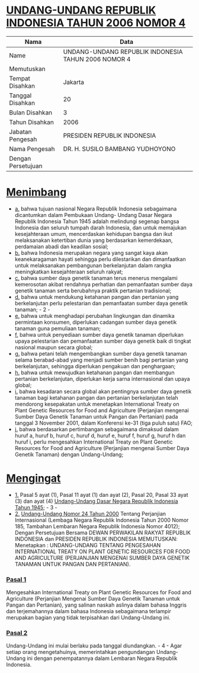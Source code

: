 # [UNDANG-UNDANG REPUBLIK INDONESIA TAHUN 2006 NOMOR 4](http://example.org/legal/document/uu/2006/4)

| Nama | Data |
| ------ | ----- |
|Name|UNDANG-UNDANG REPUBLIK INDONESIA TAHUN 2006 NOMOR 4|
|Memutuskan||
|Tempat Disahkan|Jakarta|
|Tanggal Disahkan|20|
|Bulan Disahkan|3|
|Tahun Disahkan|2006|
|Jabatan Pengesah|PRESIDEN REPUBLIK INDONESIA|
|Nama Pengesah|DR. H. SUSILO BAMBANG YUDHOYONO|
|Dengan Persetujuan||
# [Menimbang](http://example.org/legal/document/uu/2006/4/menimbang)

* [a.](http://example.org/legal/document/uu/2006/4/menimbang/point/a) bahwa tujuan nasional Negara Republik Indonesia sebagaimana dicantumkan dalam Pembukaan Undang- Undang Dasar Negara Republik Indonesia Tahun 1945 adalah melindungi segenap bangsa Indonesia dan seluruh tumpah darah Indonesia, dan untuk memajukan kesejahteraan umum, mencerdaskan kehidupan bangsa dan ikut melaksanakan ketertiban dunia yang berdasarkan kemerdekaan, perdamaian abadi dan keadilan sosial;
* [b.](http://example.org/legal/document/uu/2006/4/menimbang/point/b) bahwa Indonesia merupakan negara yang sangat kaya akan keanekaragaman hayati sehingga perlu dilestarikan dan dimanfaatkan untuk melaksanakan pembangunan berkelanjutan dalam rangka meningkatkan kesejahteraan seluruh rakyat;
* [c.](http://example.org/legal/document/uu/2006/4/menimbang/point/c) bahwa sumber daya genetik tanaman terus menerus mengalami kemerosotan akibat rendahnya perhatian dan pemanfaatan sumber daya genetik tanaman serta berubahnya praktik pertanian tradisional;
* [d.](http://example.org/legal/document/uu/2006/4/menimbang/point/d) bahwa untuk mendukung ketahanan pangan dan pertanian yang berkelanjutan perlu pelestarian dan pemanfaatan sumber daya genetik tanaman; - 2 -
* [e.](http://example.org/legal/document/uu/2006/4/menimbang/point/e) bahwa untuk menghadapi perubahan lingkungan dan dinamika permintaan konsumen, diperlukan cadangan sumber daya genetik tanaman guna pemuliaan tanaman;
* [f.](http://example.org/legal/document/uu/2006/4/menimbang/point/f) bahwa untuk penyediaan sumber daya genetik tanaman diperlukan upaya pelestarian dan pemanfaatan sumber daya genetik baik di tingkat nasional maupun secara global;
* [g.](http://example.org/legal/document/uu/2006/4/menimbang/point/g) bahwa petani telah mengembangkan sumber daya genetik tanaman selama berabad-abad yang menjadi sumber benih bagi pertanian yang berkelanjutan, sehingga diperlukan pengakuan dan penghargaan;
* [h.](http://example.org/legal/document/uu/2006/4/menimbang/point/h) bahwa untuk mewujudkan ketahanan pangan dan membangun pertanian berkelanjutan, diperlukan kerja sarna internasional dan upaya global;
* [i.](http://example.org/legal/document/uu/2006/4/menimbang/point/i) bahwa kesadaran secara global akan pentingnya sumber daya genetik tanaman bagi ketahanan pangan dan pertanian berkelanjutan telah mendorong kesepakatan untuk menetapkan International Treaty on Plant Genetic Resources for Food and Agriculture (Perjanjian mengenai Sumber Daya Genetik Tanaman untuk Pangan dan Pertanian) pada tanggal 3 November 2001, dalam Konferensi ke-31 (tiga puluh satu) FAO;
* [j.](http://example.org/legal/document/uu/2006/4/menimbang/point/j) bahwa berdasarkan pertimbangan sebagaimana dimaksud dalam huruf a, huruf b, huruf c, huruf d, huruf e, huruf f, huruf g, huruf h dan huruf i, perlu mengesahkan International Treaty on Plant Genetic Resources for Food and Agriculture (Perjanjian mengenai Sumber Daya Genetik Tanaman) dengan Undang-Undang;
# [Mengingat](http://example.org/legal/document/uu/2006/4/mengingat)

* [1.](http://example.org/legal/document/uu/2006/4/mengingat/point/0001) Pasal 5 ayat (1), Pasal 11 ayat (1) dan ayat (2), Pasal 20, Pasal 33 ayat (3) dan ayat (4) [Undang-Undang Dasar Negara Republik Indonesia Tahun 1945](http://example.org/legal/document/uu); - 3 -
* [2.](http://example.org/legal/document/uu/2006/4/mengingat/point/0002) [Undang-Undang Nomor 24 Tahun 2000](http://example.org/legal/document/uu/2000/24) Tentang Perjanjian Internasional (Lembaga Negara Republik Indonesia Tahun 2000 Nomor 185, Tambahan Lembaran Negara Republik Indonesia Nomor 4012); Dengan Persetujuan Bersama DEWAN PERWAKILAN RAKYAT REPUBLIK INDONESIA dan PRESIDEN REPUBLIK INDONESIA MEMUTUSKAN: Menetapkan : UNDANG-UNDANG TENTANG PENGESAHAN INTERNATIONAL TREATY ON PLANT GENETIC RESOURCES FOR FOOD AND AGRICULTURE (PERJANJIAN MENGENAI SUMBER DAYA GENETIK TANAMAN UNTUK PANGAN DAN PERTANIAN).

### [Pasal 1](http://example.org/legal/document/uu/2006/4/pasal/0001)
Mengesahkan International Treaty on Plant Genetic Resources for Food and Agriculture (Perjanjian Mengenai Sumber Daya Genetik Tanaman untuk Pangan dan Pertanian), yang salinan naskah aslinya dalam bahasa Inggris dan terjemahannya dalam bahasa Indonesia sebagaimana terlampir merupakan bagian yang tidak terpisahkan dari Undang-Undang ini.


### [Pasal 2](http://example.org/legal/document/uu/2006/4/pasal/0002)
Undang-Undang ini mulai berlaku pada tanggal diundangkan. - 4 - Agar setiap orang mengetahuinya, memerintahkan pengundangan Undang-Undang ini dengan penempatannya dalam Lembaran Negara Republik Indonesia.
